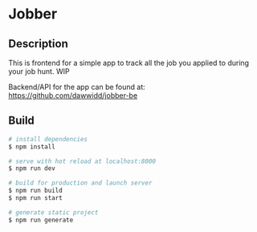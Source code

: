 # Jobber

## Description

This is frontend for a simple app to track all the job you applied to during your job hunt. WIP

Backend/API for the app can be found at: https://github.com/dawwidd/jobber-be

## Build

```bash
# install dependencies
$ npm install

# serve with hot reload at localhost:8000
$ npm run dev

# build for production and launch server
$ npm run build
$ npm run start

# generate static project
$ npm run generate
```
